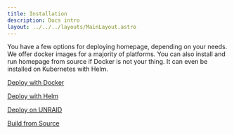 ```yaml
---
title: Installation
description: Docs intro
layout: ../../../layouts/MainLayout.astro
---
```


You have a few options for deploying homepage, depending on your needs. We offer docker images for a majority of platforms. You can also install and run homepage from source if Docker is not your thing. It can even be installed on Kubernetes with Helm.

[Deploy with Docker](/en/installation/docker)

[Deploy with Helm](/en/installation/helm)

[Deploy on UNRAID](/en/installation/unraid)

[Build from Source](/en/installation/source)
